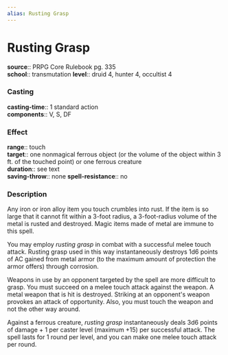 ```yaml
---
alias: Rusting Grasp
---
```


# Rusting Grasp 

**source**:: PRPG Core Rulebook pg. 335  
**school**:: transmutation
**level**:: druid 4, hunter 4, occultist 4

### Casting 

**casting-time**:: 1 standard action  
**components**:: V, S, DF

### Effect 

**range**:: touch  
**target**:: one nonmagical ferrous object (or the volume of the object within 3 ft. of the touched point) or one ferrous creature  
**duration**:: see text  
**saving-throw**:: none
**spell-resistance**:: no

### Description 

Any iron or iron alloy item you touch crumbles into rust. If the item is so large that it cannot fit within a 3-foot radius, a 3-foot-radius volume of the metal is rusted and destroyed. Magic items made of metal are immune to this spell.  
  
You may employ *rusting grasp* in combat with a successful melee touch attack. Rusting grasp used in this way instantaneously destroys 1d6 points of AC gained from metal armor (to the maximum amount of protection the armor offers) through corrosion.  
  
Weapons in use by an opponent targeted by the spell are more difficult to grasp. You must succeed on a melee touch attack against the weapon. A metal weapon that is hit is destroyed. Striking at an opponent's weapon provokes an attack of opportunity. Also, you must touch the weapon and not the other way around.  
  
Against a ferrous creature, *rusting grasp* instantaneously deals 3d6 points of damage + 1 per caster level (maximum +15) per successful attack. The spell lasts for 1 round per level, and you can make one melee touch attack per round.
